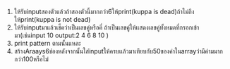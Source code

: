 1) ให้รับinputสองตัวแล้วถ้าสองตัวนี้มากกว่า6ให้print(kuppa is dead)ถ้าไม่ถึงให้print(kuppa is not dead)
2) ให้รับinputมาแล้วเช็คว่าเป็นเลขคู่หรือคี่ ถ้าเป็นเลขคู๋ให้เเสดงเลขคู่ทั้งหมดที่กรอกเข้ามา(เช่นinput 10 output:2 4 6 8 10 )
3) print pattern ตามนั้นแหละ
4) สร้างAraays6ช่องหลังจากนั้นใส่inputให้ครบเเล้วมาเทียบกับ50ของค่าในarrayว่ามีค่ามมากกว่า100หรือไม่
